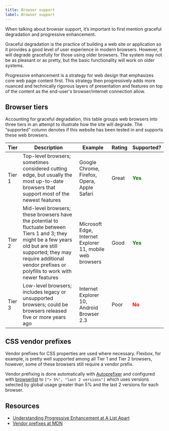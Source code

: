 ```yaml
---
title: Browser support
label: Browser support
---
```


When talking about browser support, it’s important to first mention graceful degradation and progressive enhancement.

Graceful degradation is the practice of building a web site or application so it provides a good level of user experience in modern browsers. However, it will degrade gracefully for those using older browsers. The system may not be as pleasant or as pretty, but the basic functionality will work on older systems.

Progressive enhancement is a strategy for web design that emphasizes core web page content first. This strategy then progressively adds more nuanced and technically rigorous layers of presentation and features on top of the content as the end-user's browser/internet connection allow.

## Browser tiers

Accounting for graceful degradation, this table groups web browsers into three tiers in an attempt to illustrate how the site will degrade. The “supported” column denotes if this website has been tested in and supports these web browsers.

| Tier | Description | Example | Rating | Supported? |
|------|-------------|---------|--------|------------|
| Tier 1 | Top-level browsers; sometimes considered cutting edge, but usually the most up-to-date browsers that support most of the newest features | Google Chrome, Firefox, Opera, Apple Safari | Great | <b style="color: green">Yes</b> |
| Tier 2 | Mid-level browsers; these browsers have the potential to fluctuate between Tiers 1 and 3; they might be a few years old but are still supported; they may require additional vendor prefixes or polyfills to work with newer features | Microsoft Edge, Internet Explorer 11, mobile web browsers | Good | <b style="color: green">Yes</b> |
| Tier 3 | Low-level browsers; includes legacy or unsupported browsers; could be browsers released five or more years ago | Internet Explorer 10, Android Browser 2.3 | Poor | <b style="color: red">No</b> |

## CSS vendor prefixes

Vendor prefixes for CSS properties are used where necessary. Flexbox, for example, is pretty well supported among all Tier 1 and Tier 2 browsers, however, some of these browsers still require a vendor prefix.

Vendor prefixing is done automatically with [Autoprefixer](https://github.com/postcss/autoprefixer) and configured with [browserlist](https://github.com/ai/browserslist) to `["> 5%", "last 2 versions"]` which uses versions selected by global usage greater than 5% and  the last 2 versions for each browser.

## Resources

* [Understanding Progressive Enhancement at A List Apart](https://alistapart.com/article/understandingprogressiveenhancement)
* [Vendor prefixes at MDN](https://developer.mozilla.org/en-US/docs/Glossary/Vendor_Prefix)
